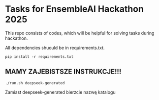 # Tasks for EnsembleAI Hackathon 2025

This repo consists of codes, which will be helpful for solving tasks during hackathon.

All dependencies shuould be in requirements.txt.
```
pip install -r requirements.txt
```

## MAMY ZAJEBISTSZE INSTRUKCJE!!!

```
./run.sh deepseek-generated
```

Zamiast deepseek-generated bierzcie nazwę katalogu
